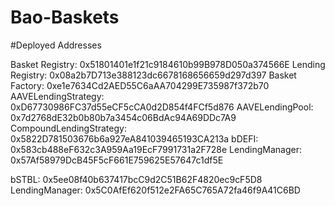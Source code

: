 # Bao-Baskets



#Deployed Addresses

Basket Registry: 0x51801401e1f21c9184610b99B978D050a374566E
Lending Registry: 0x08a2b7D713e388123dc6678168656659d297d397
Basket Factory: 0xe1e7634Cd2AED55C6aAA704299E735987f372b70
AAVELendingStrategy: 0xD67730986FC37d55eCF5cCA0d2D854f4FCf5d876
AAVELendingPool: 0x7d2768dE32b0b80b7a3454c06BdAc94A69DDc7A9
CompoundLendingStrategy: 0x5822D781503676b6a927eA841039465193CA213a
bDEFI: 0x583cb488eF632c3A959Aa19EcF7991731a2F728e
	LendingManager: 0x57Af58979DcB45F5cF661E759625E57647c1df5E

bSTBL: 0x5ee08f40b637417bcC9d2C51B62F4820ec9cF5D8
	LendingManager: 0x5C0AfEf620f512e2FA65C765A72fa46f9A41C6BD